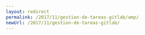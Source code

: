 ```yaml
---
layout: redirect
permalink: /2017/11/gestion-de-tareas-gitlab/amp/
newUrl: /2017/11/gestion-de-tareas-gitlab/
---
```

